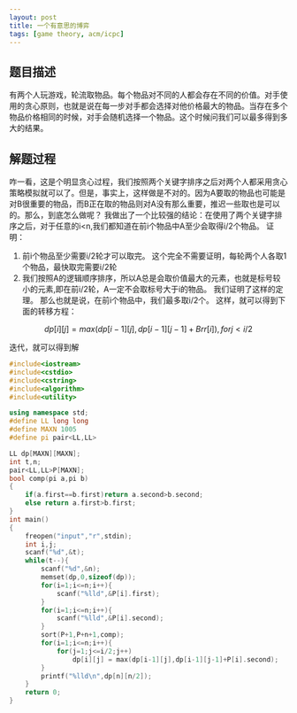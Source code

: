 ```yaml
---
layout: post
title: 一个有意思的博弈
tags: [game theory, acm/icpc]
---
```


## 题目描述
有两个人玩游戏，轮流取物品。每个物品对不同的人都会存在不同的价值。对手使用的贪心原则，也就是说在每一步对手都会选择对他价格最大的物品。当存在多个物品价格相同的时候，对手会随机选择一个物品。这个时候问我们可以最多得到多大的结果。

## 解题过程
咋一看，这是个明显贪心过程，我们按照两个关键字排序之后对两个人都采用贪心策略模拟就可以了。但是，事实上，这样做是不对的。因为A要取的物品也可能是对B很重要的物品，而B正在取的物品则对A没有那么重要，推迟一些取也是可以的。那么，到底怎么做呢？
我做出了一个比较强的结论：在使用了两个关键字排序之后，对于任意的i<n,我们都知道在前i个物品中A至少会取得i/2个物品。
证明：

1. 前i个物品至少需要i/2轮才可以取完。
这个完全不需要证明，每轮两个人各取1个物品，最快取完需要i/2轮
2. 我们按照A的逻辑顺序排序，所以A总是会取价值最大的元素，也就是标号较小的元素,即在前i/2轮，A一定不会取标号大于i的物品。
我们证明了这样的定理。
那么也就是说，在前i个物品中，我们最多取i/2个。
这样，就可以得到下面的转移方程：

$$dp[i][j]=max(dp[i−1][j],dp[i−1][j−1]+Brr[i]),for j < i/2$$  

迭代，就可以得到解

```c++
#include<iostream>
#include<cstdio>
#include<cstring>
#include<algorithm>
#include<utility>

using namespace std;
#define LL long long
#define MAXN 1005
#define pi pair<LL,LL>

LL dp[MAXN][MAXN];
int t,n;
pair<LL,LL>P[MAXN];
bool comp(pi a,pi b)
{
	if(a.first==b.first)return a.second>b.second;
	else return a.first>b.first;
}
int main()
{
	freopen("input","r",stdin);
	int i,j;
	scanf("%d",&t);
	while(t--){
		scanf("%d",&n);
		memset(dp,0,sizeof(dp));
		for(i=1;i<=n;i++){
			scanf("%lld",&P[i].first);
		}
		for(i=1;i<=n;i++){
			scanf("%lld",&P[i].second);
		}
		sort(P+1,P+n+1,comp);
		for(i=1;i<=n;i++){
			for(j=1;j<=i/2;j++)
				dp[i][j] = max(dp[i-1][j],dp[i-1][j-1]+P[i].second);
		}
		printf("%lld\n",dp[n][n/2]);
	}
	return 0;
}
```
